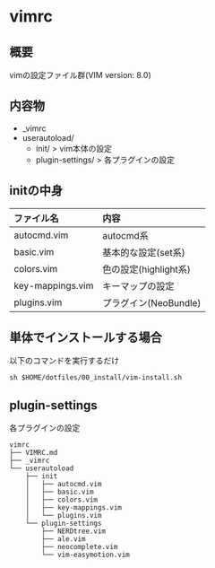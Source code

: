 # vimrc

## 概要
vimの設定ファイル群(VIM version: 8.0)

## 内容物
* _vimrc
* userautoload/
    * init/ > vim本体の設定
    * plugin-settings/ > 各プラグインの設定

## initの中身
|ファイル名             |内容                   |
|:----------------------|:----------------------|
|autocmd.vim            |autocmd系              |
|basic.vim              |基本的な設定(set系)    |
|colors.vim             |色の設定(highlight系)  |
|key-mappings.vim       |キーマップの設定       |
|plugins.vim            |プラグイン(NeoBundle)  |

## 単体でインストールする場合
以下のコマンドを実行するだけ
```
sh $HOME/dotfiles/00_install/vim-install.sh
```

## plugin-settings
各プラグインの設定
```
vimrc
├── VIMRC.md
├── _vimrc
└── userautoload
    ├── init
    │   ├── autocmd.vim
    │   ├── basic.vim
    │   ├── colors.vim
    │   ├── key-mappings.vim
    │   └── plugins.vim
    └── plugin-settings
        ├── NERDtree.vim
        ├── ale.vim
        ├── neocomplete.vim
        └── vim-easymotion.vim
```
